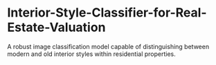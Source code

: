 # Interior-Style-Classifier-for-Real-Estate-Valuation
A robust image classification model capable of distinguishing between modern and old interior styles within residential properties.
